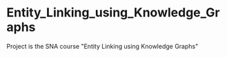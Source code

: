 # Entity_Linking_using_Knowledge_Graphs
Project is the SNA course "Entity Linking using Knowledge Graphs"
